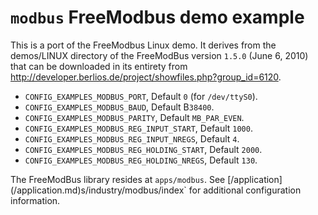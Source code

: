 # `modbus` FreeModbus demo example

This is a port of the FreeModbus Linux demo. It derives from the
demos/LINUX directory of the FreeModBus version `1.5.0` (June 6, 2010)
that can be downloaded in its entirety from
<http://developer.berlios.de/project/showfiles.php?group_id=6120>.

  - `CONFIG_EXAMPLES_MODBUS_PORT`, Default `0` (for `/dev/ttyS0`).
  - `CONFIG_EXAMPLES_MODBUS_BAUD`, Default B`38400`.
  - `CONFIG_EXAMPLES_MODBUS_PARITY`, Default `MB_PAR_EVEN`.
  - `CONFIG_EXAMPLES_MODBUS_REG_INPUT_START`, Default `1000`.
  - `CONFIG_EXAMPLES_MODBUS_REG_INPUT_NREGS`, Default `4`.
  - `CONFIG_EXAMPLES_MODBUS_REG_HOLDING_START`, Default `2000`.
  - `CONFIG_EXAMPLES_MODBUS_REG_HOLDING_NREGS`, Default `130`.

The FreeModBus library resides at `apps/modbus`. See
\[<span class="title-ref">/application\](</span>/application.md)s/industry/modbus/index\`
for additional configuration information.
